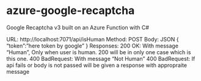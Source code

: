 # azure-google-recaptcha
Google Recaptcha v3 built on an Azure Function with C#

URL: http://localhost:7071/api/isHuman 
Method: POST
Body: JSON
{
“token”:”here token by google” 
}
Responses:
200 OK: With message “Human”, Only when user is human. 200 will be in only one case which is this one.
400 BadRequest: With message “Not Human”
400 BadRequest: If api fails or body is not passed will be given a response
with appropraite message
